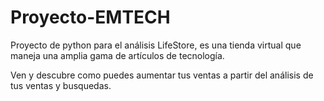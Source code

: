 # Proyecto-EMTECH
Proyecto de python para el análisis LifeStore, es una tienda virtual que maneja una amplia gama de artículos de tecnología. 

Ven y descubre como puedes aumentar tus ventas a partir del análisis de tus ventas y busquedas.
